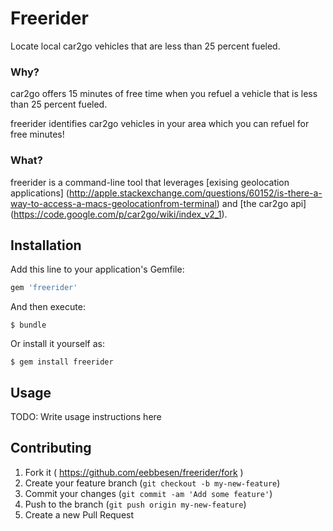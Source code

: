 # Freerider

Locate local car2go vehicles that are less than 25 percent fueled.

### Why?
car2go offers 15 minutes of free time when you refuel a vehicle that is less than 25 percent fueled.

freerider identifies car2go vehicles in your area which you can refuel for free minutes!

### What?
freerider is a command-line tool that leverages [exising geolocation applications] (http://apple.stackexchange.com/questions/60152/is-there-a-way-to-access-a-macs-geolocationfrom-terminal) and [the car2go api] (https://code.google.com/p/car2go/wiki/index_v2_1).

## Installation

Add this line to your application's Gemfile:

```ruby
gem 'freerider'
```

And then execute:

    $ bundle

Or install it yourself as:

    $ gem install freerider

## Usage

TODO: Write usage instructions here

## Contributing

1. Fork it ( https://github.com/eebbesen/freerider/fork )
2. Create your feature branch (`git checkout -b my-new-feature`)
3. Commit your changes (`git commit -am 'Add some feature'`)
4. Push to the branch (`git push origin my-new-feature`)
5. Create a new Pull Request
